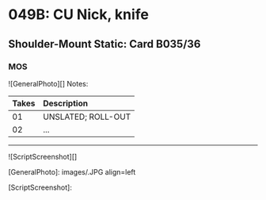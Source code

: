 # 049B: CU Nick, knife

## Shoulder-Mount Static: Card B035/36

### MOS

![GeneralPhoto][]
Notes: 

| Takes | Description |
|:---|:----|
| 01 | UNSLATED; ROLL-OUT |
| 02 | ... |

----

![ScriptScreenshot][]


[GeneralPhoto]:  images/.JPG align=left

[ScriptScreenshot]: 